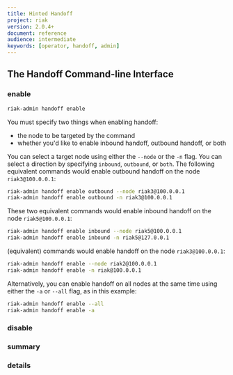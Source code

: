```yaml
---
title: Hinted Handoff
project: riak
version: 2.0.4+
document: reference
audience: intermediate
keywords: [operator, handoff, admin]
---
```


## The Handoff Command-line Interface

### enable

```bash
riak-admin handoff enable
```

You must specify two things when enabling handoff:

* the node to be targeted by the command
* whether you'd like to enable inbound handoff, outbound handoff, or
    both

You can select a target node using either the `--node` or the `-n` flag.
You can select a direction by specifying `inbound`, `outbound`, or
`both`. The following equivalent commands would enable outbound handoff
on the node `riak3@100.0.0.1`:

```bash
riak-admin handoff enable outbound --node riak3@100.0.0.1
riak-admin handoff enable outbound -n riak3@100.0.0.1
```

These two equivalent commands would enable inbound handoff on the node
`riak5@100.0.0.1`:

```bash
riak-admin handoff enable inbound --node riak5@100.0.0.1
riak-admin handoff enable inbound -n riak5@127.0.0.1
```


(equivalent) commands would enable handoff on the node
`riak3@100.0.0.1`:

```bash
riak-admin handoff enable --node riak2@100.0.0.1
riak-admin handoff enable -n riak@100.0.0.1
```

Alternatively, you can enable handoff on all nodes at the same time
using either the `-a` or `--all` flag, as in this example:

```bash
riak-admin handoff enable --all
riak-admin handoff enable -a
```

### disable



### summary

### details
